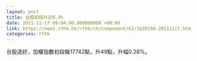 ```yaml
---
layout: post
title: 台股初段升近0.3%
date: 2021-11-17 09:04:00.000000000 +08:00
link: https://news.rthk.hk/rthk/ch/component/k2/1620168-20211117.htm
categories: rthk
---
```


台股造好，加權指數初段報17742點，升49點，升幅0.28%。
